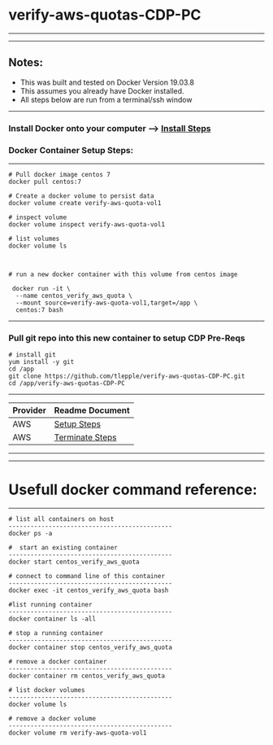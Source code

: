 # verify-aws-quotas-CDP-PC

---

---

## Notes:
*  This was built and tested on Docker Version 19.03.8
*  This assumes you already have Docker installed.
*  All steps below are run from a terminal/ssh window

---

### Install Docker onto your computer --> [Install Steps](https://docs.docker.com/engine/install/)

### Docker Container Setup Steps:

---

```
# Pull docker image centos 7
docker pull centos:7

# Create a docker volume to persist data
docker volume create verify-aws-quota-vol1

# inspect volume
docker volume inspect verify-aws-quota-vol1

# list volumes
docker volume ls



# run a new docker container with this volume from centos image

 docker run -it \
  --name centos_verify_aws_quota \
  --mount source=verify-aws-quota-vol1,target=/app \
  centos:7 bash

```

---

### Pull git repo into this new container to setup CDP Pre-Reqs

```
# install git 
yum install -y git
cd /app
git clone https://github.com/tlepple/verify-aws-quotas-CDP-PC.git
cd /app/verify-aws-quotas-CDP-PC
```

---

| Provider         | Readme Document  |
| ---------------- | ---------------- |
| AWS              | [Setup Steps](./aws_readme.md)|
| AWS              | [Terminate Steps](./terminate_readme.md)|

---
---

# Usefull docker command reference:

---

```
# list all containers on host
---------------------------------------------
docker ps -a

#  start an existing container
---------------------------------------------
docker start centos_verify_aws_quota

# connect to command line of this container
---------------------------------------------
docker exec -it centos_verify_aws_quota bash

#list running container
---------------------------------------------
docker container ls -all

# stop a running container
---------------------------------------------
docker container stop centos_verify_aws_quota

# remove a docker container
---------------------------------------------
docker container rm centos_verify_aws_quota

# list docker volumes
---------------------------------------------
docker volume ls

# remove a docker volume
---------------------------------------------
docker volume rm verify-aws-quota-vol1


```
